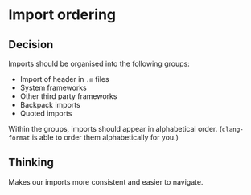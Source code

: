 # Import ordering

## Decision
Imports should be organised into the following groups:
 - Import of header in `.m` files
 - System frameworks
 - Other third party frameworks
 - Backpack imports
 - Quoted imports

Within the groups, imports should appear in alphabetical order. (`clang-format` is able to order them alphabetically for you.)

## Thinking
Makes our imports more consistent and easier to navigate.

